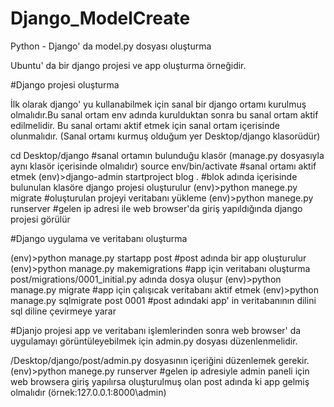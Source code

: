 # Django_ModelCreate
Python - Django' da model.py dosyası oluşturma  

Ubuntu' da bir django projesi ve app oluşturma örneğidir.

#Django projesi oluşturma

İlk olarak django' yu kullanabilmek için sanal bir django ortamı kurulmuş olmalıdır.Bu sanal ortam env adında kurulduktan sonra bu sanal ortam aktif edilmelidir. Bu sanal ortamı aktif etmek için sanal ortam içerisinde olunmalıdır. 
(Sanal ortamı kurmuş olduğum yer Desktop/django klasorüdür)

cd Desktop/django #sanal ortamın bulunduğu klasör (manage.py dosyasıyla aynı klasör içerisinde olmalıdır)
source env/bin/activate #sanal ortamı aktif etmek 
(env)>django-admin startproject blog . #blok adında içerisinde bulunulan klasöre django projesi oluşturulur
(env)>python manege.py migrate  #oluşturulan projeyi veritabanı yükleme
(env)>python manege.py runserver #gelen ip adresi ile web browser'da giriş yapıldığında django projesi görülür

#Django uygulama ve veritabanı oluşturma

(env)>python manage.py startapp post #post adında bir app oluşturulur
(env)>python manage.py makemigrations #app için veritabanı oluşturma post/migrations/0001_initial.py adında dosya oluşur
(env)>python manage.py migrate #app için çalışıcak veritabanı aktif etmek 
(env)>python manage.py sqlmigrate post 0001 #post adındaki app' in veritabanının dilini sql diline çevirmeye yarar

#Djanjo projesi app ve veritabanı işlemlerinden sonra web browser' da uygulamayı görüntüleyebilmek için admin.py dosyası düzenlenmelidir.

/Desktop/django/post/admin.py dosyasının içeriğini düzenlemek gerekir.
(env)>python manege.py runserver #gelen ip adresiyle admin paneli için web browsera giriş yapılırsa oluşturulmuş olan post adında ki app gelmiş olmalıdır (örnek:127.0.0.1:8000\admin)
